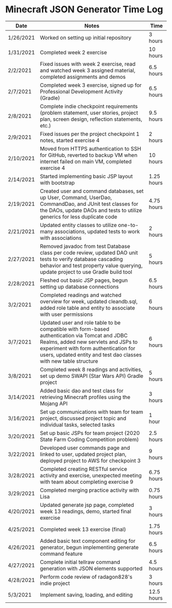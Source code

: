 # Minecraft JSON Generator Time Log  

| Date | Notes | Time |
| --- | --- | --- |
| 1/26/2021 | Worked on setting up initial repository | 3 hours |
| 1/31/2021 | Completed week 2 exercise | 10 hours |
| 2/2/2021 | Fixed issues with week 2 exercise, read and watched week 3 assigned material, completed assignments and demos | 6.5 hours |
| 2/7/2021 | Completed week 3 exercise, signed up for Professional Development Activity (Gradle) | 6.5 hours |
| 2/8/2021 | Complete indie checkpoint requirements (problem statement, user stories, project plan, screen design, reflection statements, etc.) | 9.5 hours |
| 2/9/2021 | Fixed issues per the project checkpoint 1 notes, started exercise 4 | 2 hours |
| 2/10/2021 | Moved from HTTPS authentication to SSH for GitHub, reverted to backup VM when internet failed on main VM, completed exercise 4 | 10 hours |
| 2/14/2021 | Started implementing basic JSP layout with bootstrap | 1.25 hours |
| 2/19/2021 | Created user and command databases, set up User, Command, UserDao, CommandDao, and JUnit test classes for the DAOs, update DAOs and tests to utilize generics for less duplicate code | 4.75 hours |
| 2/21/2021 | Updated entity classes to utilize one-to-many associations, updated tests to work with associations | 2 hours |
| 2/27/2021 | Removed javadoc from test Database class per code review, updated DAO unit tests to verify database cascading behavior and test property value querying, update project to use Gradle build tool | 5 hours |
| 2/28/2021 | Fleshed out basic JSP pages, begun setting up database connections | 6.5 hours |
| 3/2/2021 | Completed readings and watched overview for week, updated cleandb.sql, added role table and entity to associate with user permissions | 6 hours |
| 3/7/2021 | Updated user and role table to be compatible with form-based authentication via Tomcat and JDBC Realms, added new servlets and JSPs to experiment with form authentication for users, updated entity and test dao classes with new table structure | 6 hours |
| 3/8/2021 | Completed week 8 readings and activities, set up demo SWAPI (Star Wars API) Gradle project | 5 hours |
| 3/14/2021 | Added basic dao and test class for retrieving Minecraft profiles using the Mojang API | 3 hours |
| 3/16/2021 | Set up communications with team for team project, discussed project topic and individual tasks, selected tasks | 1 hour |
| 3/20/2021 | Set up basic JSPs for team project (2020 State Farm Coding Competition problem) | 2.5 hours |
| 3/22/2021 | Developed user commands page and linked to user, updated project plan, deployed project to AWS for checkpoint 3 | 9 hours |
| 3/28/2021 | Completed creating RESTful service activity and exercise, unexpected meeting with team about completing exercise 9 | 6.75 hours |
| 3/29/2021 | Completed merging practice activity with Lisa | 0.75 hours |
| 4/20/2021 | Updated generate jsp page, completed week 13 readings, demo, started final exercise | 3 hours |
| 4/25/2021 | Completed week 13 exercise (final) | 1.75 hours |
| 4/26/2021 | Added basic text component editing for generator, begun implementing generate command feature | 6.5 hours |
| 4/27/2021 | Complete initial tellraw command generation with JSON elements supported | 4.5 hours |
| 4/28/2021 | Perform code review of radagon828's indie project | 3 hours |
| 5/3/2021 | Implement saving, loading, and editing | 12.5 hours |
